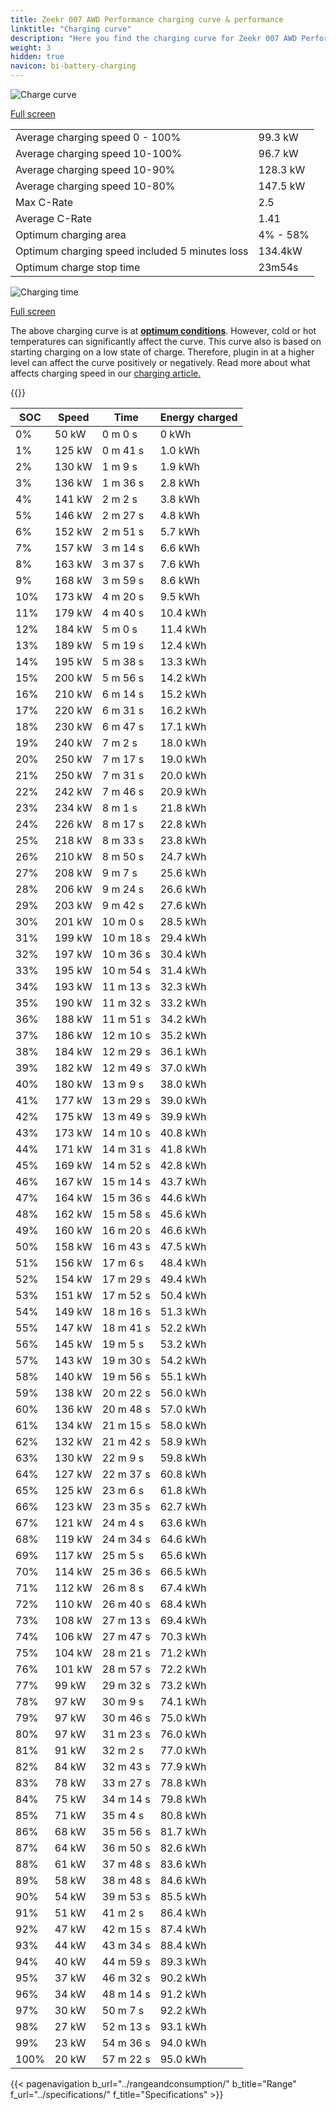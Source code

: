 ```yaml
---
title: Zeekr 007 AWD Performance charging curve & performance
linktitle: "Charging curve"
description: "Here you find the charging curve for Zeekr 007 AWD Performance."
weight: 3
hidden: true
navicon: bi-battery-charging
---
```

<!-- markdownlint-disable MD033 -->
<img src="/images/models/zeekr/007/007_awd_performance/chargingcurve.svg" alt="Charge curve" class="img-fluid">

[Full screen](/images/models/zeekr/007/007_awd_performance/chargingcurve.svg)


<table class="table table-striped border">
<tbody>
<tr>
<td>Average charging speed 0 - 100%</td><td>99.3 kW</td>
</tr>
<tr>
<td>Average charging speed 10-100%</td><td>96.7 kW</td>
</tr>
<tr>
<td>Average charging speed 10-90%</td><td>128.3 kW</td>
</tr>
<tr>
<td>Average charging speed 10-80%</td><td>147.5 kW</td>
</tr>
<tr>
<td>Max C-Rate</td><td>2.5</td>
</tr>
<tr>
<td>Average C-Rate</td><td>1.41</td>
</tr>
<tr>
<td>Optimum charging area</td><td>4% - 58%</td>
</tr>
<tr>
<td>Optimum charging speed included 5 minutes loss</td><td>134.4kW</td>
</tr>
<tr>
<td>Optimum charge stop time</td><td>23m54s</td>
</tr>
</tbody>
</table>
<img src="/images/models/zeekr/007/007_awd_performance/chargingtime.svg" alt="Charging time" class="img-fluid">

[Full screen](/images/models/zeekr/007/007_awd_performance/chargingtime.svg)


The above charging curve is at **[optimum conditions](../../../../../technology/battery/charging/#temperature)**. However, cold or hot temperatures can significantly affect the curve. This curve also is based on starting charging on a low state of charge. Therefore, plugin in at a higher level can affect the curve positively or negatively. Read more about what affects charging speed in our [charging article.](../../../../../technology/battery/charging/)


{{<evkxdisplayaddarticle />}}
<table class="table table-striped border">
<thead>
<tr><th>SOC</th><th>Speed</th><th>Time</th><th>Energy charged</th></tr>
</thead>
<tbody>
<tr>
<td>0%</td><td>50 kW</td><td> 0 m 0 s </td><td>0 kWh </td>
</tr>
<tr>
<td>1%</td><td>125 kW</td><td> 0 m 41 s </td><td>1.0 kWh </td>
</tr>
<tr>
<td>2%</td><td>130 kW</td><td> 1 m 9 s </td><td>1.9 kWh </td>
</tr>
<tr>
<td>3%</td><td>136 kW</td><td> 1 m 36 s </td><td>2.8 kWh </td>
</tr>
<tr>
<td>4%</td><td>141 kW</td><td> 2 m 2 s </td><td>3.8 kWh </td>
</tr>
<tr>
<td>5%</td><td>146 kW</td><td> 2 m 27 s </td><td>4.8 kWh </td>
</tr>
<tr>
<td>6%</td><td>152 kW</td><td> 2 m 51 s </td><td>5.7 kWh </td>
</tr>
<tr>
<td>7%</td><td>157 kW</td><td> 3 m 14 s </td><td>6.6 kWh </td>
</tr>
<tr>
<td>8%</td><td>163 kW</td><td> 3 m 37 s </td><td>7.6 kWh </td>
</tr>
<tr>
<td>9%</td><td>168 kW</td><td> 3 m 59 s </td><td>8.6 kWh </td>
</tr>
<tr>
<td>10%</td><td>173 kW</td><td> 4 m 20 s </td><td>9.5 kWh </td>
</tr>
<tr>
<td>11%</td><td>179 kW</td><td> 4 m 40 s </td><td>10.4 kWh </td>
</tr>
<tr>
<td>12%</td><td>184 kW</td><td> 5 m 0 s </td><td>11.4 kWh </td>
</tr>
<tr>
<td>13%</td><td>189 kW</td><td> 5 m 19 s </td><td>12.4 kWh </td>
</tr>
<tr>
<td>14%</td><td>195 kW</td><td> 5 m 38 s </td><td>13.3 kWh </td>
</tr>
<tr>
<td>15%</td><td>200 kW</td><td> 5 m 56 s </td><td>14.2 kWh </td>
</tr>
<tr>
<td>16%</td><td>210 kW</td><td> 6 m 14 s </td><td>15.2 kWh </td>
</tr>
<tr>
<td>17%</td><td>220 kW</td><td> 6 m 31 s </td><td>16.2 kWh </td>
</tr>
<tr>
<td>18%</td><td>230 kW</td><td> 6 m 47 s </td><td>17.1 kWh </td>
</tr>
<tr>
<td>19%</td><td>240 kW</td><td> 7 m 2 s </td><td>18.0 kWh </td>
</tr>
<tr>
<td>20%</td><td>250 kW</td><td> 7 m 17 s </td><td>19.0 kWh </td>
</tr>
<tr>
<td>21%</td><td>250 kW</td><td> 7 m 31 s </td><td>20.0 kWh </td>
</tr>
<tr>
<td>22%</td><td>242 kW</td><td> 7 m 46 s </td><td>20.9 kWh </td>
</tr>
<tr>
<td>23%</td><td>234 kW</td><td> 8 m 1 s </td><td>21.8 kWh </td>
</tr>
<tr>
<td>24%</td><td>226 kW</td><td> 8 m 17 s </td><td>22.8 kWh </td>
</tr>
<tr>
<td>25%</td><td>218 kW</td><td> 8 m 33 s </td><td>23.8 kWh </td>
</tr>
<tr>
<td>26%</td><td>210 kW</td><td> 8 m 50 s </td><td>24.7 kWh </td>
</tr>
<tr>
<td>27%</td><td>208 kW</td><td> 9 m 7 s </td><td>25.6 kWh </td>
</tr>
<tr>
<td>28%</td><td>206 kW</td><td> 9 m 24 s </td><td>26.6 kWh </td>
</tr>
<tr>
<td>29%</td><td>203 kW</td><td> 9 m 42 s </td><td>27.6 kWh </td>
</tr>
<tr>
<td>30%</td><td>201 kW</td><td> 10 m 0 s </td><td>28.5 kWh </td>
</tr>
<tr>
<td>31%</td><td>199 kW</td><td> 10 m 18 s </td><td>29.4 kWh </td>
</tr>
<tr>
<td>32%</td><td>197 kW</td><td> 10 m 36 s </td><td>30.4 kWh </td>
</tr>
<tr>
<td>33%</td><td>195 kW</td><td> 10 m 54 s </td><td>31.4 kWh </td>
</tr>
<tr>
<td>34%</td><td>193 kW</td><td> 11 m 13 s </td><td>32.3 kWh </td>
</tr>
<tr>
<td>35%</td><td>190 kW</td><td> 11 m 32 s </td><td>33.2 kWh </td>
</tr>
<tr>
<td>36%</td><td>188 kW</td><td> 11 m 51 s </td><td>34.2 kWh </td>
</tr>
<tr>
<td>37%</td><td>186 kW</td><td> 12 m 10 s </td><td>35.2 kWh </td>
</tr>
<tr>
<td>38%</td><td>184 kW</td><td> 12 m 29 s </td><td>36.1 kWh </td>
</tr>
<tr>
<td>39%</td><td>182 kW</td><td> 12 m 49 s </td><td>37.0 kWh </td>
</tr>
<tr>
<td>40%</td><td>180 kW</td><td> 13 m 9 s </td><td>38.0 kWh </td>
</tr>
<tr>
<td>41%</td><td>177 kW</td><td> 13 m 29 s </td><td>39.0 kWh </td>
</tr>
<tr>
<td>42%</td><td>175 kW</td><td> 13 m 49 s </td><td>39.9 kWh </td>
</tr>
<tr>
<td>43%</td><td>173 kW</td><td> 14 m 10 s </td><td>40.8 kWh </td>
</tr>
<tr>
<td>44%</td><td>171 kW</td><td> 14 m 31 s </td><td>41.8 kWh </td>
</tr>
<tr>
<td>45%</td><td>169 kW</td><td> 14 m 52 s </td><td>42.8 kWh </td>
</tr>
<tr>
<td>46%</td><td>167 kW</td><td> 15 m 14 s </td><td>43.7 kWh </td>
</tr>
<tr>
<td>47%</td><td>164 kW</td><td> 15 m 36 s </td><td>44.6 kWh </td>
</tr>
<tr>
<td>48%</td><td>162 kW</td><td> 15 m 58 s </td><td>45.6 kWh </td>
</tr>
<tr>
<td>49%</td><td>160 kW</td><td> 16 m 20 s </td><td>46.6 kWh </td>
</tr>
<tr>
<td>50%</td><td>158 kW</td><td> 16 m 43 s </td><td>47.5 kWh </td>
</tr>
<tr>
<td>51%</td><td>156 kW</td><td> 17 m 6 s </td><td>48.4 kWh </td>
</tr>
<tr>
<td>52%</td><td>154 kW</td><td> 17 m 29 s </td><td>49.4 kWh </td>
</tr>
<tr>
<td>53%</td><td>151 kW</td><td> 17 m 52 s </td><td>50.4 kWh </td>
</tr>
<tr>
<td>54%</td><td>149 kW</td><td> 18 m 16 s </td><td>51.3 kWh </td>
</tr>
<tr>
<td>55%</td><td>147 kW</td><td> 18 m 41 s </td><td>52.2 kWh </td>
</tr>
<tr>
<td>56%</td><td>145 kW</td><td> 19 m 5 s </td><td>53.2 kWh </td>
</tr>
<tr>
<td>57%</td><td>143 kW</td><td> 19 m 30 s </td><td>54.2 kWh </td>
</tr>
<tr>
<td>58%</td><td>140 kW</td><td> 19 m 56 s </td><td>55.1 kWh </td>
</tr>
<tr>
<td>59%</td><td>138 kW</td><td> 20 m 22 s </td><td>56.0 kWh </td>
</tr>
<tr>
<td>60%</td><td>136 kW</td><td> 20 m 48 s </td><td>57.0 kWh </td>
</tr>
<tr>
<td>61%</td><td>134 kW</td><td> 21 m 15 s </td><td>58.0 kWh </td>
</tr>
<tr>
<td>62%</td><td>132 kW</td><td> 21 m 42 s </td><td>58.9 kWh </td>
</tr>
<tr>
<td>63%</td><td>130 kW</td><td> 22 m 9 s </td><td>59.8 kWh </td>
</tr>
<tr>
<td>64%</td><td>127 kW</td><td> 22 m 37 s </td><td>60.8 kWh </td>
</tr>
<tr>
<td>65%</td><td>125 kW</td><td> 23 m 6 s </td><td>61.8 kWh </td>
</tr>
<tr>
<td>66%</td><td>123 kW</td><td> 23 m 35 s </td><td>62.7 kWh </td>
</tr>
<tr>
<td>67%</td><td>121 kW</td><td> 24 m 4 s </td><td>63.6 kWh </td>
</tr>
<tr>
<td>68%</td><td>119 kW</td><td> 24 m 34 s </td><td>64.6 kWh </td>
</tr>
<tr>
<td>69%</td><td>117 kW</td><td> 25 m 5 s </td><td>65.6 kWh </td>
</tr>
<tr>
<td>70%</td><td>114 kW</td><td> 25 m 36 s </td><td>66.5 kWh </td>
</tr>
<tr>
<td>71%</td><td>112 kW</td><td> 26 m 8 s </td><td>67.4 kWh </td>
</tr>
<tr>
<td>72%</td><td>110 kW</td><td> 26 m 40 s </td><td>68.4 kWh </td>
</tr>
<tr>
<td>73%</td><td>108 kW</td><td> 27 m 13 s </td><td>69.4 kWh </td>
</tr>
<tr>
<td>74%</td><td>106 kW</td><td> 27 m 47 s </td><td>70.3 kWh </td>
</tr>
<tr>
<td>75%</td><td>104 kW</td><td> 28 m 21 s </td><td>71.2 kWh </td>
</tr>
<tr>
<td>76%</td><td>101 kW</td><td> 28 m 57 s </td><td>72.2 kWh </td>
</tr>
<tr>
<td>77%</td><td>99 kW</td><td> 29 m 32 s </td><td>73.2 kWh </td>
</tr>
<tr>
<td>78%</td><td>97 kW</td><td> 30 m 9 s </td><td>74.1 kWh </td>
</tr>
<tr>
<td>79%</td><td>97 kW</td><td> 30 m 46 s </td><td>75.0 kWh </td>
</tr>
<tr>
<td>80%</td><td>97 kW</td><td> 31 m 23 s </td><td>76.0 kWh </td>
</tr>
<tr>
<td>81%</td><td>91 kW</td><td> 32 m 2 s </td><td>77.0 kWh </td>
</tr>
<tr>
<td>82%</td><td>84 kW</td><td> 32 m 43 s </td><td>77.9 kWh </td>
</tr>
<tr>
<td>83%</td><td>78 kW</td><td> 33 m 27 s </td><td>78.8 kWh </td>
</tr>
<tr>
<td>84%</td><td>75 kW</td><td> 34 m 14 s </td><td>79.8 kWh </td>
</tr>
<tr>
<td>85%</td><td>71 kW</td><td> 35 m 4 s </td><td>80.8 kWh </td>
</tr>
<tr>
<td>86%</td><td>68 kW</td><td> 35 m 56 s </td><td>81.7 kWh </td>
</tr>
<tr>
<td>87%</td><td>64 kW</td><td> 36 m 50 s </td><td>82.6 kWh </td>
</tr>
<tr>
<td>88%</td><td>61 kW</td><td> 37 m 48 s </td><td>83.6 kWh </td>
</tr>
<tr>
<td>89%</td><td>58 kW</td><td> 38 m 48 s </td><td>84.6 kWh </td>
</tr>
<tr>
<td>90%</td><td>54 kW</td><td> 39 m 53 s </td><td>85.5 kWh </td>
</tr>
<tr>
<td>91%</td><td>51 kW</td><td> 41 m 2 s </td><td>86.4 kWh </td>
</tr>
<tr>
<td>92%</td><td>47 kW</td><td> 42 m 15 s </td><td>87.4 kWh </td>
</tr>
<tr>
<td>93%</td><td>44 kW</td><td> 43 m 34 s </td><td>88.4 kWh </td>
</tr>
<tr>
<td>94%</td><td>40 kW</td><td> 44 m 59 s </td><td>89.3 kWh </td>
</tr>
<tr>
<td>95%</td><td>37 kW</td><td> 46 m 32 s </td><td>90.2 kWh </td>
</tr>
<tr>
<td>96%</td><td>34 kW</td><td> 48 m 14 s </td><td>91.2 kWh </td>
</tr>
<tr>
<td>97%</td><td>30 kW</td><td> 50 m 7 s </td><td>92.2 kWh </td>
</tr>
<tr>
<td>98%</td><td>27 kW</td><td> 52 m 13 s </td><td>93.1 kWh </td>
</tr>
<tr>
<td>99%</td><td>23 kW</td><td> 54 m 36 s </td><td>94.0 kWh </td>
</tr>
<tr>
<td>100%</td><td>20 kW</td><td> 57 m 22 s </td><td>95.0 kWh </td>
</tr>
</tbody>
</table>


{{< pagenavigation b_url="../rangeandconsumption/" b_title="Range" f_url="../specifications/" f_title="Specifications" >}}
